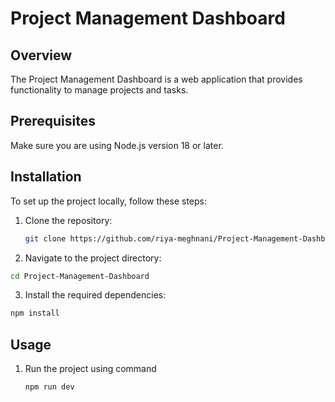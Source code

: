 # Project Management Dashboard

## Overview
The Project Management Dashboard is a web application that provides functionality to manage projects and tasks.

## Prerequisites
Make sure you are using Node.js version 18 or later. 

## Installation
To set up the project locally, follow these steps:

1. Clone the repository:
   ```bash
   git clone https://github.com/riya-meghnani/Project-Management-Dashboard.git
2. Navigate to the project directory:
  ```bash
  cd Project-Management-Dashboard
```
3. Install the required dependencies:
```bash
npm install
```
## Usage

1. Run the project using command
   ```bash
   npm run dev
   ```
   
